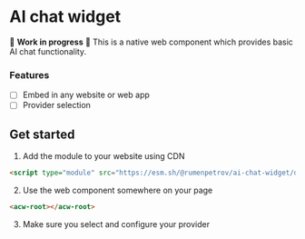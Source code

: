 # AI chat widget
🚧 **Work in progress** 🚧 This is a native web component which provides basic AI chat functionality.

### Features
* [ ] Embed in any website or web app
* [ ] Provider selection

## Get started

1. Add the module to your website using CDN

```html
<script type="module" src="https://esm.sh/@rumenpetrov/ai-chat-widget/dist/ai-chat-widget.js"></script>
```

2. Use the web component somewhere on your page

```html
<acw-root></acw-root>
```

3. Make sure you select and configure your provider
